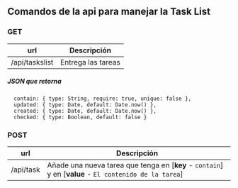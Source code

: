 ## Comandos de la api para manejar la Task List

### GET

| url            | Descripción        |
| -------------- | ------------------ |
| /api/taskslist | Entrega las tareas |

##### JSON que retorna
```
  contain: { type: String, require: true, unique: false },
  updated: { type: Date, default: Date.now() },
  created: { type: Date, default: Date.now() },
  checked: { type: Boolean, default: false }
``` 

### POST

| url       | Descripción                                                                                            |
| --------- | ------------------------------------------------------------------------------------------------------ |
| /api/task | Añade una nueva tarea que tenga en [**key** - `contain`] y en [**value** - `El contenido de la tarea`] |
